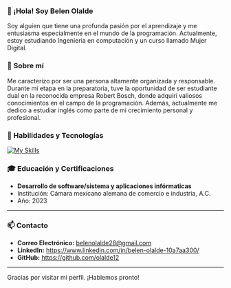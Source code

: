 ### 👋 ¡Hola! Soy Belen Olalde 

Soy alguien que tiene una profunda pasión por el aprendizaje y me entusiasma especialmente en el mundo de la programación. Actualmente, estoy estudiando Ingenieria en computación y un curso llamado Mujer Digital.

### 📝 Sobre mí
Me caracterizo por ser una persona altamente organizada y responsable.  Durante mi etapa en la preparatoria, tuve la oportunidad de ser estudiante dual en la reconocida empresa Robert Bosch, donde adquirí valiosos
conocimientos en el campo de la programación. Además, actualmente me dedico a estudiar inglés como parte de mi crecimiento personal y profesional.

### 🚀 Habilidades y Tecnologías
[![My Skills](https://skillicons.dev/icons?i=java,c,html,css,git,gitlab,github)](https://skillicons.dev)

### 🎓 Educación y Certificaciones

  - **Desarrollo de software/sistema y aplicaciones infórmaticas**
  - Institución: Cámara mexicano alemana de comercio e industria, A.C.
  - Año: 2023

---

### 📫 Contacto

- **Correo Electrónico:** belenolalde28@gmail.com
- **LinkedIn:** https://www.linkedin.com/in/belen-olalde-10a7aa300/
- **GitHub:** https://github.com/olalde12

---

Gracias por visitar mi perfil. ¡Hablemos pronto!

<!--
**olalde12/olalde12** is a ✨ _special_ ✨ repository because its `README.md` (this file) appears on your GitHub profile.

Here are some ideas to get you started:

- 🔭 I’m currently working on ...
- 🌱 I’m currently learning ...
- 👯 I’m looking to collaborate on ...
- 🤔 I’m looking for help with ...
- 💬 Ask me about ...
- 📫 How to reach me: ...
- 😄 Pronouns: ...
- ⚡ Fun fact: ...
-->
